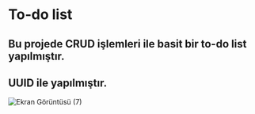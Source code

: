 # To-do list 
## Bu projede CRUD işlemleri ile basit bir to-do list yapılmıştır. 
## UUID ile yapılmıştır.
![Ekran Görüntüsü (7)](https://github.com/sonayinan/To-do/assets/26733447/760767c9-760a-43a6-90de-b7f29257dfe9)

